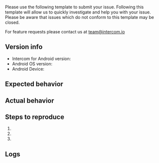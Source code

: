 Please use the following template to submit your issue. Following this template will allow us to quickly investigate and help you with your issue. Please be aware that issues which do not conform to this template may be closed.

For feature requests please contact us at team@intercom.io


## Version info
  - Intercom for Android version:
  - Android OS version:
  - Android Device:

## Expected behavior

## Actual behavior

## Steps to reproduce
 1. 
 2. 
 3. 

## Logs